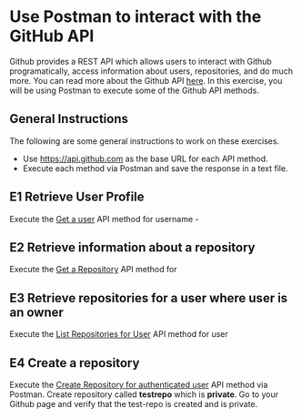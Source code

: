 # Use Postman to interact with the GitHub API

Github provides a REST API which allows users to interact with Github programatically, access information about users, repositories, and do much more. You can read more about the Github API [here](https://docs.github.com/en/rest/reference).  In this exercise, you will be using Postman to execute some of the Github API methods.

## General Instructions
The following are some general instructions to work on these exercises. 
 - Use https://api.github.com as the base URL for each API method.
 - Execute each method via Postman and save the response in a text file.


## E1 Retrieve User Profile
Execute the [Get a user](https://docs.github.com/en/rest/reference/users#get-a-user) API method for username - 

## E2 Retrieve information about a repository

Execute the [Get a Repository](https://docs.github.com/en/rest/reference/repos#get-a-repository) API method for 

## E3 Retrieve repositories for a user where user is an owner

Execute the  [List Repositories for User](https://docs.github.com/en/rest/reference/repos#list-repositories-for-a-user) API method for user


## E4 Create a repository

Execute the [Create Repository for authenticated user](https://docs.github.com/en/rest/reference/repos#create-a-repository-for-the-authenticated-user) API method via Postman. Create repository called **testrepo** which is **private**.   Go to your Github page and verify that the test-repo is created and is private.
